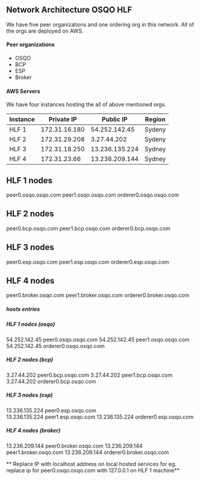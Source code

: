 ## Network Architecture OSQO HLF  
  

We have five peer organizations and one ordering org in this network. All of the orgs are deployed on AWS.
####  Peer organizations
 - OSQO 
 - BCP 
 - ESP 
 - Broker 


#### AWS Servers
We have four instances hosting the all of above mentioned orgs.

 
| Instance | Private IP |	Public IP|	Region|
|--|--|--|--|
| HLF 1 | 172.31.16.180 |	54.252.142.45    | Sydeny
| HLF 2 | 172.31.29.208 |	3.27.44.202      | Sydeny
| HLF 3 | 172.31.18.250 |	13.236.135.224   | Sydney
  HLF 4  | 172.31.23.66  |	13.236.209.144   | Sydney


## HLF 1 nodes

peer0.osqo.osqo.com
peer1.osqo.osqo.com
orderer0.osqo.osqo.com


## HLF 2 nodes

peer0.bcp.osqo.com
peer1.bcp.osqo.com
orderer0.bcp.osqo.com


## HLF 3 nodes

peer0.esp.osqo.com
peer1.esp.osqo.com
orderer0.esp.osqo.com


## HLF 4 nodes

peer0.broker.osqo.com
peer1.broker.osqo.com
orderer0.broker.osqo.com



##### hosts entries

##### HLF 1 nodes (osqo)

54.252.142.45   peer0.osqo.osqo.com
54.252.142.45   peer1.osqo.osqo.com
54.252.142.45   orderer0.osqo.osqo.com  

##### HLF 2 nodes (bcp)

3.27.44.202   peer0.bcp.osqo.com
3.27.44.202   peer1.bcp.osqo.com
3.27.44.202   orderer0.bcp.osqo.com


##### HLF 3 nodes (esp)
13.236.135.224   peer0.esp.osqo.com    
13.236.135.224   peer1.esp.osqo.com
13.236.135.224   orderer0.esp.osqo.com

##### HLF 4 nodes (broker)
13.236.209.144   peer0.broker.osqo.com
13.236.209.144   peer1.broker.osqo.com
13.236.209.144   orderer0.broker.osqo.com



** Replace IP with localhost address on local hosted services for eg. replace ip for peer0.osqo.osqo.com with 127.0.0.1 on HLF 1 machine**
